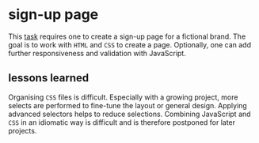 # sign-up page

This [task](https://www.theodinproject.com/lessons/node-path-intermediate-html-and-css-sign-up-form) requires one to create a sign-up page for a fictional brand.
The goal is to work with `HTML` and `CSS` to create a page.
Optionally, one can add further responsiveness and validation with JavaScript.

## lessons learned

Organising `CSS` files is difficult.
Especially with a growing project, more selects are performed to fine-tune the layout or general design.
Applying advanced selectors helps to reduce selections.
Combining JavaScript and `CSS` in an idiomatic way is difficult and is therefore postponed for later projects.
